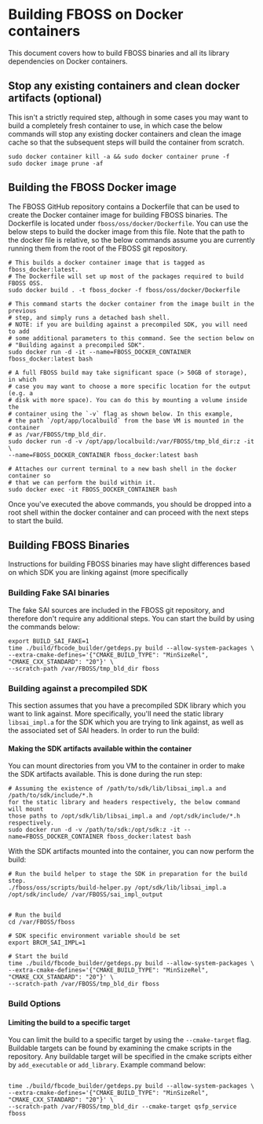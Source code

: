 <a name="building">

# Building FBOSS on Docker containers

</a>

This document covers how to build FBOSS binaries and all its library
dependencies on Docker containers.

## Stop any existing containers and clean docker artifacts (optional)

This isn't a strictly required step, although in some cases you may want to
build a completely fresh container to use, in which case the below commands
will stop any existing docker containers and clean the image cache so that the
subsequent steps will build the container from scratch.

```
sudo docker container kill -a && sudo docker container prune -f
sudo docker image prune -af
```

## Building the FBOSS Docker image

The FBOSS GitHub repository contains a Dockerfile that can be used to create
the Docker container image for building FBOSS binaries. The Dockerfile is
located under `fboss/oss/docker/Dockerfile`. You can use the below steps to
build the docker image from this file. Note that the path to the docker file
is relative, so the below commands assume you are currently running them from
the root of the FBOSS git repository.

```
# This builds a docker container image that is tagged as fboss_docker:latest.
# The Dockerfile will set up most of the packages required to build FBOSS OSS.
sudo docker build . -t fboss_docker -f fboss/oss/docker/Dockerfile

# This command starts the docker container from the image built in the previous
# step, and simply runs a detached bash shell.
# NOTE: if you are building against a precompiled SDK, you will need to add
# some additional parameters to this command. See the section below on
# "Building against a precompiled SDK".
sudo docker run -d -it --name=FBOSS_DOCKER_CONTAINER fboss_docker:latest bash

# A full FBOSS build may take significant space (> 50GB of storage), in which
# case you may want to choose a more specific location for the output (e.g. a
# disk with more space). You can do this by mounting a volume inside the
# container using the `-v` flag as shown below. In this example,
# the path `/opt/app/localbuild` from the base VM is mounted in the container
# as /var/FBOSS/tmp_bld_dir.
sudo docker run -d -v /opt/app/localbuild:/var/FBOSS/tmp_bld_dir:z -it \
--name=FBOSS_DOCKER_CONTAINER fboss_docker:latest bash

# Attaches our current terminal to a new bash shell in the docker container so
# that we can perform the build within it.
sudo docker exec -it FBOSS_DOCKER_CONTAINER bash
```

Once you've executed the above commands, you should be dropped into a root
shell within the docker container and can proceed with the next steps to start
the build.

## Building FBOSS Binaries

Instructions for building FBOSS binaries may have slight differences based on
which SDK you are linking against (more specifically

### Building Fake SAI binaries

The fake SAI sources are included in the FBOSS git repository, and therefore
don't require any additional steps. You can start the build by using the
commands below:


```
export BUILD_SAI_FAKE=1
time ./build/fbcode_builder/getdeps.py build --allow-system-packages \
--extra-cmake-defines='{"CMAKE_BUILD_TYPE": "MinSizeRel", "CMAKE_CXX_STANDARD": "20"}' \
--scratch-path /var/FBOSS/tmp_bld_dir fboss
```

### Building against a precompiled SDK

This section assumes that you have a precompiled SDK library which you want to
link against. More specifically, you'll need the static library `libsai_impl.a`
for the SDK which you are trying to link against, as well as the associated set
of SAI headers. In order to run the build:

#### Making the SDK artifacts available within the container

You can mount directories from you VM to the container in order to make the SDK
artifacts available. This is done during the run step:

```
# Assuming the existence of /path/to/sdk/lib/libsai_impl.a and /path/to/sdk/include/*.h
for the static library and headers respectively, the below command will mount
those paths to /opt/sdk/lib/libsai_impl.a and /opt/sdk/include/*.h respectively.
sudo docker run -d -v /path/to/sdk:/opt/sdk:z -it --name=FBOSS_DOCKER_CONTAINER fboss_docker:latest bash

```

With the SDK artifacts mounted into the container, you can now perform the build:


```
# Run the build helper to stage the SDK in preparation for the build step.
./fboss/oss/scripts/build-helper.py /opt/sdk/lib/libsai_impl.a /opt/sdk/include/ /var/FBOSS/sai_impl_output


# Run the build
cd /var/FBOSS/fboss

# SDK specific environment variable should be set
export BRCM_SAI_IMPL=1

# Start the build
time ./build/fbcode_builder/getdeps.py build --allow-system-packages \
--extra-cmake-defines='{"CMAKE_BUILD_TYPE": "MinSizeRel", "CMAKE_CXX_STANDARD": "20"}' \
--scratch-path /var/FBOSS/tmp_bld_dir fboss
```

### Build Options

#### Limiting the build to a specific target

You can limit the build to a specific target by using the `--cmake-target` flag.
Buildable targets can be found by examining the cmake scripts in the repository.
Any buildable target will be specified in the cmake scripts either by 
`add_executable` or `add_library`. Example command below:

```

time ./build/fbcode_builder/getdeps.py build --allow-system-packages \
--extra-cmake-defines='{"CMAKE_BUILD_TYPE": "MinSizeRel", "CMAKE_CXX_STANDARD": "20"}' \
--scratch-path /var/FBOSS/tmp_bld_dir --cmake-target qsfp_service fboss
```
